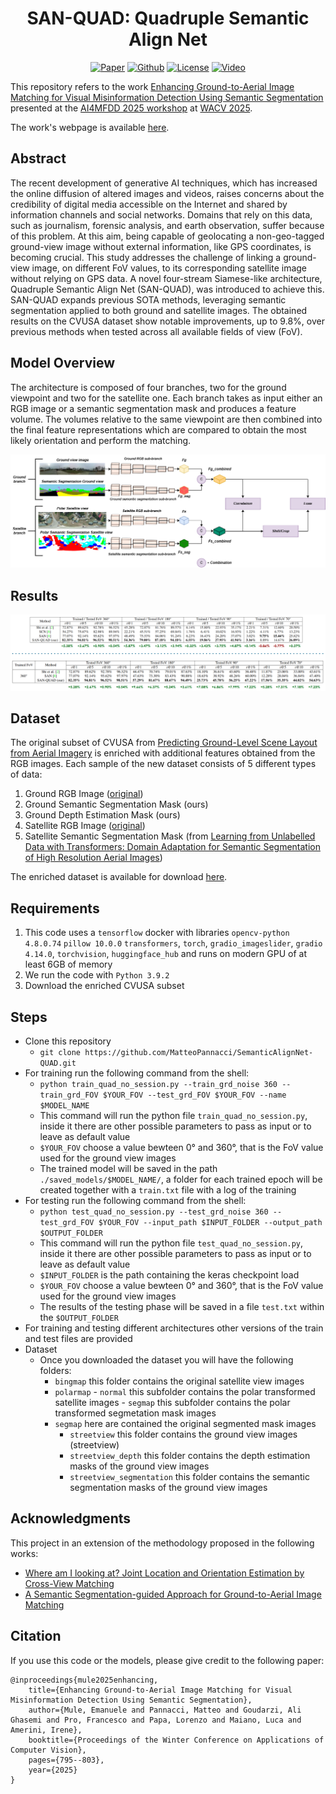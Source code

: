 <h1 align="center">SAN-QUAD: Quadruple Semantic Align Net</h1>
<p align="center">
    <a href="https://arxiv.org/abs/2502.06288"><img src="https://img.shields.io/badge/arXiv-2502.06288-b31b1b.svg" alt="Paper"></a>
    <a href="https://github.com/MatteoPannacci/SemanticAlignNet-QUAD"><img src="https://img.shields.io/badge/-Github-grey?logo=github" alt="Github"></a>
    <!-- <a href="https://openreview.net/forum?id=EqpR9Vtt13"> <img alt="License" src="https://img.shields.io/static/v1?label=Pub&message=NeurIPS%2723&color=blue"> </a> -->
    <a href="https://github.com/MatteoPannacci/SemanticAlignNet-QUAD/blob/main/LICENSE"> <img alt="License" src="https://img.shields.io/github/license/MatteoPannacci/SemanticAlignNet-QUAD?color=blue"></a>
    <a href="https://youtu.be/oABNgMUd19g?feature=shared"> <img src="https://img.shields.io/badge/Video-grey?logo=Kuaishou&logoColor=white" alt="Video"></a>
    <!-- <a href="https://lfhase.win/files/slides/GALA.pdf"> <img src="https://img.shields.io/badge/Slides-grey?&logo=MicrosoftPowerPoint&logoColor=white" alt="Slides"></a> -->
   <!--  <a href="https://icml.cc/media/PosterPDFs/ICML%202022/a8acc28734d4fe90ea24353d901ae678.png"> <img src="https://img.shields.io/badge/Poster-grey?logo=airplayvideo&logoColor=white" alt="Poster"></a> -->
</p>

This repository refers to the work [Enhancing Ground-to-Aerial Image Matching for Visual Misinformation Detection Using Semantic Segmentation](https://arxiv.org/abs/2502.06288) presented at the [AI4MFDD 2025 workshop](https://warwick.ac.uk/fac/sci/dcs/research/siplab/ai4mfdd2025/) at [WACV 2025](https://wacv2025.thecvf.com/).

The work's webpage is available [here](https://matteopannacci.github.io/SemanticAlignNet-QUAD/).

## Abstract

The recent development of generative AI techniques, which has increased the online diffusion of altered images and videos, raises concerns about the credibility of digital media accessible on the Internet and shared by information channels and social networks. Domains that rely on this data, such as journalism, forensic analysis, and earth observation, suffer because of this problem. At this aim, being capable of geolocating a non-geo-tagged ground-view image without external information, like GPS coordinates, is becoming crucial.
This study addresses the challenge of linking a ground-view image, on different FoV values, to its corresponding satellite image without relying on GPS data. A novel four-stream Siamese-like architecture, Quadruple Semantic Align Net (SAN-QUAD), was introduced to achieve this. SAN-QUAD expands previous SOTA methods, leveraging semantic segmentation applied to both ground and satellite images. The obtained results on the CVUSA dataset show notable improvements, up to 9.8%, over previous methods when tested across all available fields of view (FoV).

## Model Overview

The architecture is composed of four branches, two for the ground viewpoint and two for the satellite one. Each branch takes as input either an RGB image or a semantic segmentation mask and produces a
feature volume. The volumes relative to the same viewpoint are then combined into the final feature representations which are compared to obtain the most likely orientation and perform the matching.

![plot](./figures/model.png)

## Results

![plot](./figures/results.png)

## Dataset

The original subset of CVUSA from [Predicting Ground-Level Scene Layout from Aerial Imagery](https://arxiv.org/pdf/1612.02709) is enriched with additional features obtained from the RGB images. Each sample of the new dataset consists of 5 different types of data:

1. Ground RGB Image ([original](https://arxiv.org/pdf/1612.02709))
2. Ground Semantic Segmentation Mask (ours)
3. Ground Depth Estimation Mask (ours)
4. Satellite RGB Image ([original](https://arxiv.org/pdf/1612.02709))
5. Satellite Semantic Segmentation Mask (from [Learning from Unlabelled Data with Transformers: Domain Adaptation for Semantic Segmentation of High Resolution Aerial Images](https://arxiv.org/abs/2404.11299))

The enriched dataset is available for download [here](https://drive.google.com/file/d/11DR7zhd6wchdyt8DSkTY2JGgf_jrtf1D).

## Requirements

1. This code uses a `tensorflow` docker with libraries `opencv-python 4.8.0.74` `pillow 10.0.0` `transformers`, `torch`, `gradio_imageslider`, `gradio 4.14.0`, `torchvision`, `huggingface_hub` and runs on modern GPU of at least 6GB of memory
2. We run the code with `Python 3.9.2`
3. Download the enriched CVUSA subset

## Steps

- Clone this repository
  - `git clone https://github.com/MatteoPannacci/SemanticAlignNet-QUAD.git`
- For training run the following command from the shell:
  - `python train_quad_no_session.py --train_grd_noise 360 --train_grd_FOV $YOUR_FOV --test_grd_FOV $YOUR_FOV --name $MODEL_NAME`
  - This command will run the python file `train_quad_no_session.py`, inside it there are other possible parameters to pass as input or to leave as default value
  - `$YOUR_FOV` choose a value bewteen 0° and 360°, that is the FoV value used for the ground view images
  - The trained model will be saved in the path `./saved_models/$MODEL_NAME/`, a folder for each trained epoch will be created together with a `train.txt` file with a log of the training
- For testing run the following command from the shell:
  - `python test_quad_no_session.py --test_grd_noise 360 --test_grd_FOV $YOUR_FOV --input_path $INPUT_FOLDER --output_path $OUTPUT_FOLDER`
  - This command will run the python file `test_quad_no_session.py`, inside it there are other possible parameters to pass as input or to leave as default value
  - `$INPUT_FOLDER` is the path containing the keras checkpoint load
  - `$YOUR_FOV` choose a value bewteen 0° and 360°, that is the FoV value used for the ground view images
  - The results of the testing phase will be saved in a file `test.txt` within the `$OUTPUT_FOLDER`
- For training and testing different architectures other versions of the train and test files are provided
- Dataset
  - Once you downloaded the dataset you will have the following folders:
    - `bingmap` this folder contains the original satellite view images
    - `polarmap` - `normal` this subfolder contains the polar transformed satellite images - `segmap` this subfolder contains the polar transformed segmetation mask images
    - `segmap` here are contained the original segmented mask images
      - `streetview` this folder contains the ground view images (streetview)
      - `streetview_depth` this folder contains the depth estimation masks of the ground view images
      - `streetview_segmentation` this folder contains the semantic segmentation masks of the ground view images

## Acknowledgments

This project in an extension of the methodology proposed in the following works:

- [Where am I looking at? Joint Location and Orientation Estimation by Cross-View Matching](https://arxiv.org/abs/2005.03860)
- [A Semantic Segmentation-guided Approach for Ground-to-Aerial Image Matching](https://arxiv.org/abs/2404.11302)

## Citation

If you use this code or the models, please give credit to the following paper:

    @inproceedings{mule2025enhancing,
        title={Enhancing Ground-to-Aerial Image Matching for Visual Misinformation Detection Using Semantic Segmentation},
        author={Mule, Emanuele and Pannacci, Matteo and Goudarzi, Ali Ghasemi and Pro, Francesco and Papa, Lorenzo and Maiano, Luca and Amerini, Irene},
        booktitle={Proceedings of the Winter Conference on Applications of Computer Vision},
        pages={795--803},
        year={2025}
    }
